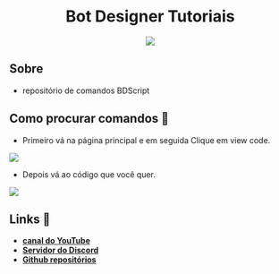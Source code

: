 <div align="center">
<h1> Bot Designer Tutoriais</h1>
<a href="https://discord.gg/E7qr3Qw">
<img src="https://discord.com/api/guilds/685905665557921997/embed.png">
</a>
</div>

## Sobre
* repositório de comandos BDScript

## Como procurar comandos 💁
* Primeiro vá na página principal e em seguida 
Clique em view code. 
<img src= "https://cdn.discordapp.com/attachments/656246510496907280/716274455407624322/20200530_095756.jpg">

* Depois vá ao código que você quer.
<img src= "https://cdn.discordapp.com/attachments/656246510496907280/716274454858301480/20200530_095615.jpg">

## Links 📎

* **[canal do YouTube](https://youtube.com/botdesignerfordiscordbr)**
* **[Servidor do Discord](https://discord.gg/E7qr3Qw)**
* **[Github repositórios](https://github.com/BotDesignerForDiscordBR)**
